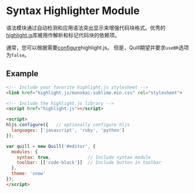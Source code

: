 # Syntax Highlighter Module
语法模块通过自动检测和应用语法突出显示来增强代码块格式。优秀的[highlight.js](https://highlightjs.org/)库被用作解析和标记代码块的依赖项。

通常，您可以根据需要[configure](https://highlightjs.readthedocs.io/en/latest/api.html#configure-options)highlight.js。 但是，Quill期望并要求`useBR`选项为`false`。

## Example
```html
<!-- Include your favorite highlight.js stylesheet -->
<link href="highlight.js/monokai-sublime.min.css" rel="stylesheet">

<!-- Include the highlight.js library -->
<script href="highlight.js"></script>

<script>
hljs.configure({   // optionally configure hljs
  languages: ['javascript', 'ruby', 'python']
});

var quill = new Quill('#editor', {
  modules: {
    syntax: true,              // Include syntax module
    toolbar: [['code-block']]  // Include button in toolbar
  },
  theme: 'snow'
});
</script>
```